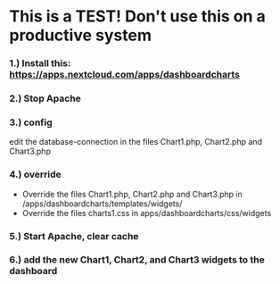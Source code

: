 # This is a TEST! Don't use this on a productive system

### 1.) Install this: https://apps.nextcloud.com/apps/dashboardcharts

### 2.) Stop Apache

### 3.) config
edit the database-connection in the files Chart1.php, Chart2.php and Chart3.php

### 4.) override
+ Override the files Chart1.php, Chart2.php and Chart3.php in /apps/dashboardcharts/templates/widgets/
+ Override the files charts1.css in apps/dashboardcharts/css/widgets

### 5.) Start Apache, clear cache

### 6.) add the new Chart1, Chart2, and Chart3 widgets to the dashboard
